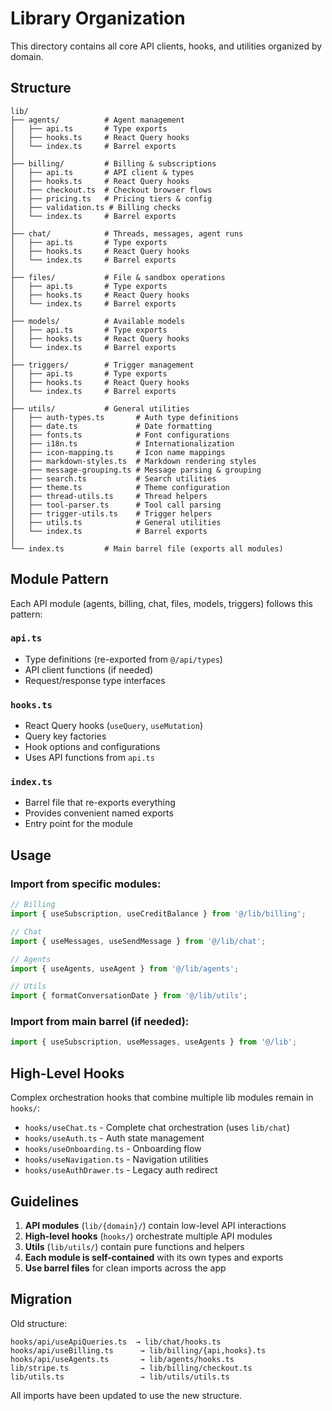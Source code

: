 # Library Organization

This directory contains all core API clients, hooks, and utilities organized by domain.

## Structure

```
lib/
├── agents/          # Agent management
│   ├── api.ts       # Type exports
│   ├── hooks.ts     # React Query hooks
│   └── index.ts     # Barrel exports
│
├── billing/         # Billing & subscriptions
│   ├── api.ts       # API client & types
│   ├── hooks.ts     # React Query hooks
│   ├── checkout.ts  # Checkout browser flows
│   ├── pricing.ts   # Pricing tiers & config
│   ├── validation.ts # Billing checks
│   └── index.ts     # Barrel exports
│
├── chat/            # Threads, messages, agent runs
│   ├── api.ts       # Type exports
│   ├── hooks.ts     # React Query hooks
│   └── index.ts     # Barrel exports
│
├── files/           # File & sandbox operations
│   ├── api.ts       # Type exports
│   ├── hooks.ts     # React Query hooks
│   └── index.ts     # Barrel exports
│
├── models/          # Available models
│   ├── api.ts       # Type exports
│   ├── hooks.ts     # React Query hooks
│   └── index.ts     # Barrel exports
│
├── triggers/        # Trigger management
│   ├── api.ts       # Type exports
│   ├── hooks.ts     # React Query hooks
│   └── index.ts     # Barrel exports
│
├── utils/           # General utilities
│   ├── auth-types.ts       # Auth type definitions
│   ├── date.ts             # Date formatting
│   ├── fonts.ts            # Font configurations
│   ├── i18n.ts             # Internationalization
│   ├── icon-mapping.ts     # Icon name mappings
│   ├── markdown-styles.ts  # Markdown rendering styles
│   ├── message-grouping.ts # Message parsing & grouping
│   ├── search.ts           # Search utilities
│   ├── theme.ts            # Theme configuration
│   ├── thread-utils.ts     # Thread helpers
│   ├── tool-parser.ts      # Tool call parsing
│   ├── trigger-utils.ts    # Trigger helpers
│   ├── utils.ts            # General utilities
│   └── index.ts            # Barrel exports
│
└── index.ts         # Main barrel file (exports all modules)
```

## Module Pattern

Each API module (agents, billing, chat, files, models, triggers) follows this pattern:

### `api.ts`
- Type definitions (re-exported from `@/api/types`)
- API client functions (if needed)
- Request/response type interfaces

### `hooks.ts`
- React Query hooks (`useQuery`, `useMutation`)
- Query key factories
- Hook options and configurations
- Uses API functions from `api.ts`

### `index.ts`
- Barrel file that re-exports everything
- Provides convenient named exports
- Entry point for the module

## Usage

### Import from specific modules:
```typescript
// Billing
import { useSubscription, useCreditBalance } from '@/lib/billing';

// Chat
import { useMessages, useSendMessage } from '@/lib/chat';

// Agents
import { useAgents, useAgent } from '@/lib/agents';

// Utils
import { formatConversationDate } from '@/lib/utils';
```

### Import from main barrel (if needed):
```typescript
import { useSubscription, useMessages, useAgents } from '@/lib';
```

## High-Level Hooks

Complex orchestration hooks that combine multiple lib modules remain in `hooks/`:

- `hooks/useChat.ts` - Complete chat orchestration (uses `lib/chat`)
- `hooks/useAuth.ts` - Auth state management
- `hooks/useOnboarding.ts` - Onboarding flow
- `hooks/useNavigation.ts` - Navigation utilities
- `hooks/useAuthDrawer.ts` - Legacy auth redirect

## Guidelines

1. **API modules** (`lib/{domain}/`) contain low-level API interactions
2. **High-level hooks** (`hooks/`) orchestrate multiple API modules
3. **Utils** (`lib/utils/`) contain pure functions and helpers
4. **Each module is self-contained** with its own types and exports
5. **Use barrel files** for clean imports across the app

## Migration

Old structure:
```
hooks/api/useApiQueries.ts  → lib/chat/hooks.ts
hooks/api/useBilling.ts      → lib/billing/{api,hooks}.ts
hooks/api/useAgents.ts       → lib/agents/hooks.ts
lib/stripe.ts                → lib/billing/checkout.ts
lib/utils.ts                 → lib/utils/utils.ts
```

All imports have been updated to use the new structure.

